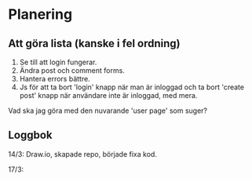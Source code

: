 # Planering

## Att göra lista (kanske i fel ordning)
1. Se till att login fungerar. 
2. Ändra post och comment forms.
2. Hantera errors bättre. 
3. Js för att ta bort 'login' knapp när man är inloggad och ta bort 'create post' knapp när användare inte är inloggad, med mera. 

Vad ska jag göra med den nuvarande 'user page' som suger?


## Loggbok
14/3: Draw.io, skapade repo, började fixa kod. 

17/3: 